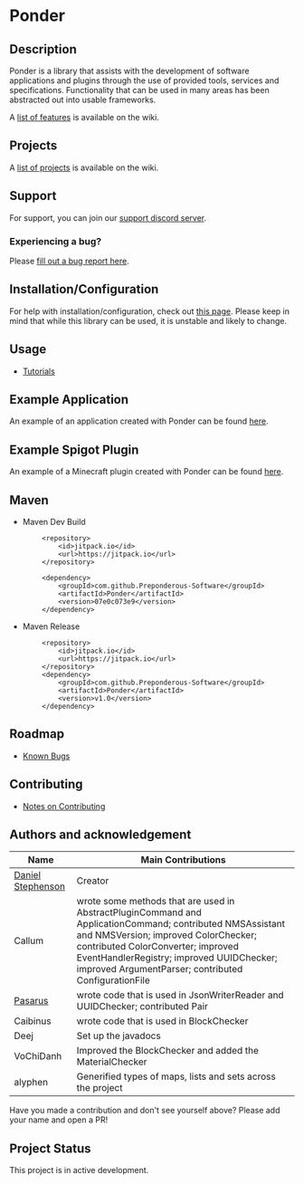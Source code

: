 # Ponder

## Description

Ponder is a library that assists with the development of software applications and plugins through the use of provided
tools, services and specifications. Functionality that can be used in many areas has been abstracted out into usable
frameworks.

A [list of features](https://github.com/Preponderous-Software/Ponder/wiki/Features) is available on the wiki.

## Projects

A [list of projects](https://github.com/Preponderous-Software/Ponder/wiki/Projects) is available on the wiki.

## Support

For support, you can join our [support discord server](https://discord.gg/G6wQxfcBMt).

### Experiencing a bug?

Please [fill out a bug report here](https://github.com/Preponderous-Software/Ponder/issues?q=is%3Aissue+is%3Aopen+label%3Abug).

## Installation/Configuration

For help with installation/configuration, check
out [this page](https://github.com/Preponderous-Software/Ponder/wiki/Setup-Tutorial-(Configuration)). Please keep in
mind that while this library can be used, it is unstable and likely to change.

## Usage

- [Tutorials](https://github.com/Preponderous-Software/Ponder/wiki/List-of-Tutorials)

## Example Application

An example of an application created with Ponder can be
found [here](https://github.com/Preponderous-Software/ExamplePonderApplication).

## Example Spigot Plugin

An example of a Minecraft plugin created with Ponder can be
found [here](https://github.com/Preponderous-Software/ExamplePonderPlugin).

## Maven

- Maven Dev Build

```
        <repository>
            <id>jitpack.io</id>
            <url>https://jitpack.io</url>
        </repository>

        <dependency>
            <groupId>com.github.Preponderous-Software</groupId>
            <artifactId>Ponder</artifactId>
            <version>07e0c073e9</version>
        </dependency>
```

- Maven Release

```
        <repository>
            <id>jitpack.io</id>
            <url>https://jitpack.io</url>
        </repository>
        <dependency>
            <groupId>com.github.Preponderous-Software</groupId>
            <artifactId>Ponder</artifactId>
            <version>v1.0</version>
        </dependency>
```

## Roadmap

- [Known Bugs](https://github.com/Preponderous-Software/Ponder/issues?q=is%3Aopen+is%3Aissue+label%3Abug)

## Contributing

- [Notes on Contributing](https://github.com/Preponderous-Software/Ponder/wiki/Contributing)

## Authors and acknowledgement

Name | Main Contributions
------------ | -------------
[Daniel Stephenson](https://github.com/dmccoystephenson) | Creator
Callum | wrote some methods that are used in AbstractPluginCommand and ApplicationCommand; contributed NMSAssistant and NMSVersion; improved ColorChecker; contributed ColorConverter; improved EventHandlerRegistry; improved UUIDChecker; improved ArgumentParser; contributed ConfigurationFile
[Pasarus](https://github.com/Pasarus) | wrote code that is used in JsonWriterReader and UUIDChecker; contributed Pair
Caibinus | wrote code that is used in BlockChecker
Deej | Set up the javadocs
VoChiDanh | Improved the BlockChecker and added the MaterialChecker
alyphen | Generified types of maps, lists and sets across the project

Have you made a contribution and don't see yourself above? Please add your name and open a PR!

## Project Status

This project is in active development.
